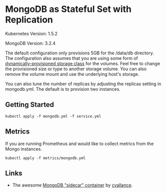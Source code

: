 # MongoDB as Stateful Set with Replication

Kubernetes Version: 1.5.2

MongoDB Version: 3.2.4

The default configuration only provisions 5GB for the /data/db directory. The configuration also assumes that you are using some form of [dynamically-provisioned storage class](https://kubernetes.io/docs/user-guide/persistent-volumes/#provisioner) for the volumes. Feel free to change the provisioned size or type to another storage volume. You can also remove the volume mount and use the underlying host's storage.

You can also tune the number of replicas by adjusting the replicas setting in mongodb.yml. The default is to provision two instances.

## Getting Started

    kubectl apply -f mongodb.yml -f service.yml

## Metrics

If you are running Prometheus and would like to collect metrics from the Mongo instances.

    kubectl apply -f metrics/mongodb.yml

## Links

* The awesome [MongoDB "sidecar" container](https://github.com/cvallance/mongo-k8s-sidecar) by [cvallance](https://github.com/cvallance).
